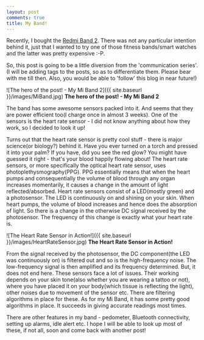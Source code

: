 ```yaml
---
layout: post
comments: true
title: My Band!
---
```


Recently, I bought the [Redmi Band 2](http://www.mi.com/in/miband2/). There was not any particular intention behind it, just that I wanted to try one of those fitness bands/smart watches and the latter was pretty expensive :-P.

So, this post is going to be a little diversion from the 'communication series'.
(I will be adding tags to the posts, so as to differentiate them. Please bear with me till then. Also, you would be able to 'follow' this blog in near future!)

![The hero of the post! - My Mi Band 2]({{ site.baseurl }}/images/MiBand.jpg)
**The hero of the post! - My Mi Band 2**

The band has some awesome sensors packed into it. And seems that they are power efficient too(I charge once in almost 3 weeks). One of the sensors is the heart rate sensor - I did not know anything about how they work, so I decided to look it up!

Turns out that the heart rate sensor is pretty cool stuff - there is major science(or biology?) behind it. Have you ever turned on a torch and pressed it into your palm? If you have, did you see the red glow? You might have guessed it right - that's your blood happily flowing about! The heart rate sensors, or more specifically the optical heart rate sensor, uses photoplethysmography(PPG). 
PPG essentially means that when the heart pumps and consequentially the volume of blood through any organ increases momentarily, it causes a change in the amount of light reflected/absorbed. Heart rate sensors consist of a LED(mostly green) and a photosensor. The LED is continuously on and shining on your skin. When heart pumps, the volume of blood increases and hence does the absorption of light. So there is a change in the otherwise DC signal received by the photosensor. The frequency of this change is exactly what your heart rate is.

![The Heart Rate Sensor in Action!]({{ site.baseurl }}/images/HeartRateSensor.jpg)
**The Heart Rate Sensor in Action!**

From the signal received by the photosensor, the DC component(the LED was continuously on) is filtered out and so is the high-frequency noise. The low-frequency signal is then amplified and its frequency determined.
But, it does not end here. These sensors face a lot of issues. Their working depends on your skin tone(also whether you are wearing a tattoo or not), where you have placed it on your body(which tissue is reflecting the light), other noises due to movement of the sensor etc. There are filtering algorithms in place for these. As for my Mi Band, it has some pretty good algorithms in place. It succeeds in giving accurate readings most times.

There are other features in my band - pedometer, Bluetooth connectivity, setting up alarms, idle alert etc. I hope I will be able to look up most of these, if not all, soon and come back with another post!
